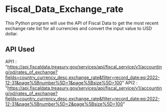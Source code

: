 # Fiscal_Data_Exchange_rate
This Python program will use the API of Fiscal Data to get the most recent exchange rate list for all currencies and convert the input value to USD dollar.

## API Used
API1 : "https://api.fiscaldata.treasury.gov/services/api/fiscal_service/v1/accounting/od/rates_of_exchange?fields=country_currency_desc,exchange_rate&filter=record_date:eq:2022-12-31&page%5Bnumber%5D=1&page%5Bsize%5D=100"
API2 : "https://api.fiscaldata.treasury.gov/services/api/fiscal_service/v1/accounting/od/rates_of_exchange?fields=country_currency_desc,exchange_rate&filter=record_date:eq:2022-12-31&page%5Bnumber%5D=2&page%5Bsize%5D=100"
